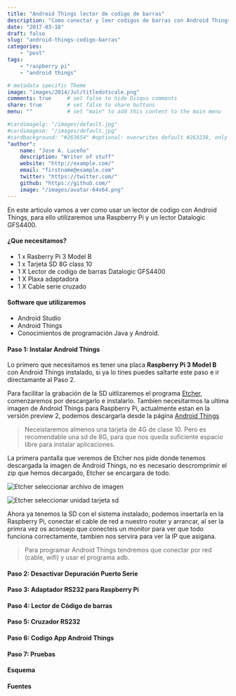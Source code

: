 ```yaml
---
title: "Android Things lector de codigo de barras"
description: "Como conectar y leer codigos de barras con Android Things"
date: "2017-03-18"
draft: false
slug: "android-things-codigo-barras"
categories:
    - "post"
tags:
    - "raspberry pi"
    - "android things"

# metadata specific Theme
image: "images/2014/Jul/titledotscale.png"
comments: true     # set false to hide Disqus comments
share: true        # set false to share buttons
menu: ""           # set "main" to add this content to the main menu

#cardimagelg: "/images/default.jpg"
#cardimagesm: "/images/default.jpg"
#cardbackground: "#263654" #optional: overwrites default #263238, only shows when no image specified.
"author":
    name: "Jose A. Luceño"
    description: "Writer of stuff"
    website: "http://example.com/"
    email: "firstname@example.com"
    twitter: "https://twitter.com/"
    github: "https://github.com/"
    image: "/images/avatar-64x64.png"
---
```



En este articulo vamos a ver como usar un lector de codigo con Android Things, para ello utilizaremos una Raspberry Pi y un lector Datalogic GFS4400.

#### ¿Que necesitamos?

* 1 x Rasberry Pi 3 Model B
* 1 x Tarjeta SD 8G class 10
* 1 X Lector de codigo de barras Datalogic GFS4400
* 1 X Plaxa adaptadora
* 1 X Cable serie cruzado

#### Software que utilizaremos

* Android Studio
* Android Things
* Conocimientos de programación Java y Android.

#### Paso 1: Instalar Android Things

Lo primero que necesitamos es tener una placa **Raspberry Pi 3 Model B** con Android Things instalado, si ya lo tines puedes saltarte este paso e ir directamante al Paso 2.

Para facilitar la grabación de la SD uitlizaremos el programa [Etcher](https://etcher.io/), comenzaremos por descargarlo e instalarlo. Tambien necesitarmos la ultima imagen de Android Things para Raspberry Pi, actualmente estan en la versión preview 2, podemos descargarla desde la página [Android Things](https://developer.android.com/things/index.html)

>Neceistaremos almenos una tarjeta de 4G de clase 10. Pero es recomendable una sd de 8G, para que nos queda suficiente espacio libre para instalar aplicaciones.

La primera pantalla que veremos de Etcher nos pide donde tenemos descargada la imagen de Android Things, no es necesario descromprimir el zip que hemos decargado, Etcher se encargara de todo.

![Etcher seleccionar archivo de imagen](/images/2017/03/android-things-barcode/etcher-01-min.png)

![Etcher seleccionar unidad tarjeta sd](/images/2017/03/android-things-barcode/etcher-02-min.png)

Ahora ya tenemos la SD con el sistema instalado, podemos insertarla en la Raspberry Pi, conectar el cable de red a nuestro router y arrancar, al ser la primra vez os aconsejo que conecteis un monitor para ver que todo funciona correctamente, tambien nos servira para ver la IP que asigana.

> Para programar Android Things tendremos que conectar por red (cable, wifi) y usar el programa adb.

#### Paso 2: Desactivar Depuración Puerto Serie

#### Paso 3: Adaptador RS232 para Raspberry Pi

#### Paso 4: Lector de Código de barras

#### Paso 5: Cruzador RS232

#### Paso 6: Codigo App Android Things

#### Paso 7: Pruebas 

#### Esquema

#### Fuentes